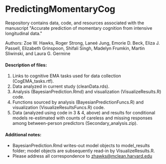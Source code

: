 # PredictingMomentaryCog
Respository contains data, code, and resources associated with the manuscript "Accurate prediction of momentary cognition from intensive longitudinal data."

Authors: Zoe W. Hawks, Roger Strong, Laneé Jung, Emorie D. Beck, Eliza J. Passell, Elizabeth Grinspoon, Shifali Singh, Madelyn Frumkin, Martin Sliwinski, and Laura G. Germine

#### Description of files:

1. Links to cognitive EMA tasks used for data collection (CogEMA_tasks.rtf).  
2. Data analyzed in current study (cleanData.rds).  
3. Analysis (BayesianPrediction.Rmd) and visualization (VisualizeResults.R) code.  
4. Functions sourced by analysis (BayesianPredictionFuncs.R) and visualization (VisualizeResultsFuncs.R) code.  
5. Data (analyzed using code in 3 & 4, above) and results for conditional models re-estimated with counts of careless and missing responses among between-person predictors (Secondary_analysis.zip).  

#### Additional notes:  

* BayesianPrediction.Rmd writes-out model objects to model_results folder; model objects are subsequently read-in by VisualizeResults.R.  
* Please address all correspondence to zhawks@mclean.harvard.edu
